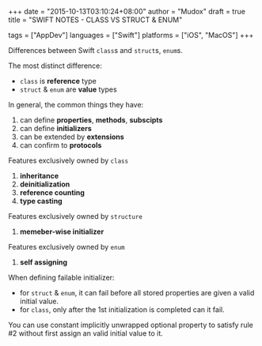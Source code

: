 +++
date      = "2015-10-13T03:10:24+08:00"
author    = "Mudox"
draft     = true
title     = "SWIFT NOTES - CLASS VS STRUCT & ENUM"

tags      = ["AppDev"]
languages = ["Swift"]
platforms = ["iOS", "MacOS"]
+++

Differences between Swift `class`s and `struct`s, `enum`s.
<!--more-->

The most distinct difference:

+ `class` is __reference__ type
+ `struct` & `enum` are __value__ types

In general, the common things they have:

1. can define __properties__, __methods__, __subscipts__
2. can define __initializers__
3. can be extended by __extensions__
4. can confirm to __protocols__

Features exclusively owned by `class`

1. __inheritance__
2. __deinitialization__
3. __reference counting__
4. __type casting__

Features exclusively owned by `structure`

1. __memeber-wise initializer__

Features exclusively owned by `enum`

1. __self assigning__

When defining failable initializer:

+ for `struct` & `enum`, it can fail before all stored properties are given a
  valid initial value.
+ for `class`, only after the 1st initialization is completed can it fail.

You can use constant implicitly unwrapped optional property to satisfy rule #2
without first assign an valid initial value to it.
